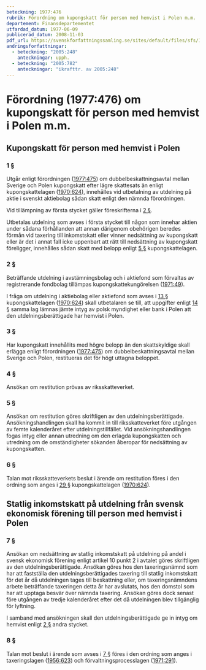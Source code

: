```yaml
---
beteckning: 1977:476
rubrik: Förordning om kupongskatt för person med hemvist i Polen m.m.
departement: Finansdepartementet
utfardad_datum: 1977-06-09
publicerad_datum: 2008-11-03
pdf_url: https://svenskforfattningssamling.se/sites/default/files/sfs/1977-06/SFS1977-476.pdf
andringsforfattningar:
  - beteckning: "2005:248"
    anteckningar: upph.
  - beteckning: "2005:782"
    anteckningar: "ikrafttr. av 2005:248"
---
```


# Förordning (1977:476) om kupongskatt för person med hemvist i Polen m.m.

## Kupongskatt för person med hemvist i Polen

### 1 §

Utgår enligt förordningen ([1977:475](https://selex.se/eli/sfs/1977/475)) om dubbelbeskattningsavtal mellan Sverige och Polen kupongskatt efter lägre skattesats än enligt kupongskattelagen ([1970:624](https://selex.se/eli/sfs/1970/624)), innehålles vid utbetalning av utdelning på aktie i svenskt aktiebolag sådan skatt enligt den nämnda förordningen.

Vid tillämpning av första stycket gäller föreskrifterna i [2 §](#2).

Utbetalas utdelning som avses i första stycket till någon som innehar aktien under sådana förhållanden att annan därigenom obehörigen beredes förmån vid taxering till inkomstskatt eller vinner nedsättning av kupongskatt eller är det i annat fall icke uppenbart att rätt till nedsättning av kupongskatt föreligger, innehålles sådan skatt med belopp enligt [5 §](#5) kupongskattelagen.

### 2 §

Beträffande utdelning i avstämningsbolag och i aktiefond som förvaltas av registrerande fondbolag tillämpas kupongskattekungörelsen ([1971:49](https://selex.se/eli/sfs/1971/49)).

I fråga om utdelning i aktiebolag eller aktiefond som avses i [13 §](#13) kupongskattelagen ([1970:624](https://selex.se/eli/sfs/1970/624)) skall utbetalaren se till, att uppgifter enligt [14 §](#14) samma lag lämnas jämte intyg av polsk myndighet eller bank i Polen att den utdelningsberättigade har hemvist i Polen.

### 3 §

Har kupongskatt innehållits med högre belopp än den skattskyldige skall erlägga enligt förordningen ([1977:475](https://selex.se/eli/sfs/1977/475)) om dubbelbeskattningsavtal mellan Sverige och Polen, restitueras det för högt uttagna beloppet.

### 4 §

Ansökan om restitution prövas av riksskatteverket.

### 5 §

Ansökan om restitution göres skriftligen av den utdelningsberättigade. Ansökningshandlingen skall ha kommit in till riksskatteverket före utgången av femte kalenderåret efter utdelningstillfället. Vid ansökningshandlingen fogas intyg eller annan utredning om den erlagda kupongskatten och utredning om de omständigheter sökanden åberopar för nedsättning av kupongskatten.

### 6 §

Talan mot riksskatteverkets beslut i ärende om restitution föres i den ordning som anges i [29 §](#29) kupongskattelagen ([1970:624](https://selex.se/eli/sfs/1970/624)).

## Statlig inkomstskatt på utdelning från svensk ekonomisk förening till person med hemvist i Polen

### 7 §

Ansökan om nedsättning av statlig inkomstskatt på utdelning på andel i svensk ekonomisk förening enligt artikel 10 punkt 2 i avtalet göres skriftligen av den utdelningsberättigade. Ansökan göres hos den taxeringsnämnd som har att fastställa den utdelningsberättigades taxering till statlig inkomstskatt för det år då utdelningen tages till beskattning eller, om taxeringsnämndens arbete beträffande taxeringen detta år har avslutats, hos den domstol som har att upptaga besvär över nämnda taxering. Ansökan göres dock senast före utgången av tredje kalenderåret efter det då utdelningen blev tillgänglig för lyftning.

I samband med ansökningen skall den utdelningsberättigade ge in intyg om hemvist enligt [2 §](#2) andra stycket.

### 8 §

Talan mot beslut i ärende som avses i [7 §](#7) föres i den ordning som anges i taxeringslagen ([1956:623](https://selex.se/eli/sfs/1956/623)) och förvaltningsprocesslagen ([1971:291](https://selex.se/eli/sfs/1971/291)).